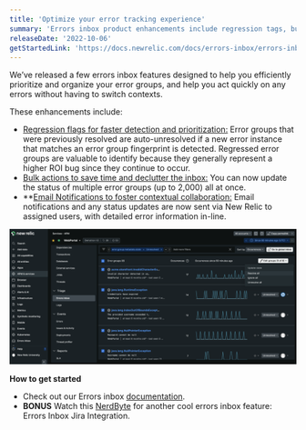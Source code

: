 ```yaml
---
title: 'Optimize your error tracking experience' 
summary: 'Errors inbox product enhancements include regression tags, bulk actions and email notifications.' 
releaseDate: '2022-10-06' 
getStartedLink: 'https://docs.newrelic.com/docs/errors-inbox/errors-inbox/' 
---
```

We’ve released a few errors inbox features designed to help you efficiently prioritize and organize your error groups, and help you act quickly on any errors without having to switch contexts.

These enhancements include: 
* [Regression flags for faster detection and prioritization:](https://docs.newrelic.com/docs/errors-inbox/errors-inbox/#regression-tag) Error groups that were previously resolved are auto-unresolved if a new error instance that matches an error group fingerprint is detected. Regressed error groups are valuable to identify because they generally represent a higher ROI bug since they continue to occur. 
* [Bulk actions to save time and declutter the inbox:](https://docs.newrelic.com/docs/errors-inbox/errors-inbox/#bulk-actions) You can now update the status of multiple error groups (up to 2,000) all at once. 
* **[Email Notifications to foster contextual collaboration:](https://docs.newrelic.com/docs/errors-inbox/errors-email-notifications) Email notifications and any status updates are now sent via New Relic to assigned users, with detailed error information in-line. 

!["Errors Inbox"](./images/ErrorsInbox_preview.png "Errors Inbox")

**How to get started**
* Check out our Errors inbox [documentation](https://docs.newrelic.com/docs/errors-inbox/errors-inbox/).
* **BONUS** Watch this [NerdByte](https://www.youtube.com/watch?v=v2frs2Pyjfw) for another cool errors inbox feature: Errors Inbox Jira Integration. 



